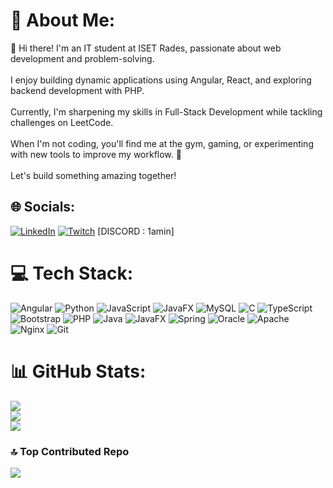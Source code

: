 # 💫 About Me:
👋 Hi there! I'm an IT student at ISET Rades, passionate about web development and problem-solving. <br><br>I enjoy building dynamic applications using Angular, React, and exploring backend development with PHP. <br><br>Currently, I'm sharpening my skills in Full-Stack Development while tackling challenges on LeetCode.<br><br>When I'm not coding, you'll find me at the gym, gaming, or experimenting with new tools to improve my workflow. 🚀<br><br>Let's build something amazing together!


## 🌐 Socials:
[![LinkedIn](https://img.shields.io/badge/LinkedIn-%230077B5.svg?logo=linkedin&logoColor=white)](https://linkedin.com/in/aminmedfai) [![Twitch](https://img.shields.io/badge/Twitch-%239146FF.svg?logo=Twitch&logoColor=white)](https://twitch.tv/AMIN_VAL) 
[DISCORD : 1amin]

# 💻 Tech Stack:
![Angular](https://img.shields.io/badge/angular-%23DD0031.svg?style=for-the-badge&logo=angular&logoColor=white) ![Python](https://img.shields.io/badge/python-3670A0?style=for-the-badge&logo=python&logoColor=ffdd54) ![JavaScript](https://img.shields.io/badge/javascript-%23323330.svg?style=for-the-badge&logo=javascript&logoColor=%23F7DF1E) ![JavaFX](https://img.shields.io/badge/javafx-%23FF0000.svg?style=for-the-badge&logo=javafx&logoColor=white) ![MySQL](https://img.shields.io/badge/mysql-4479A1.svg?style=for-the-badge&logo=mysql&logoColor=white) ![C](https://img.shields.io/badge/c-%2300599C.svg?style=for-the-badge&logo=c&logoColor=white) ![TypeScript](https://img.shields.io/badge/typescript-%23007ACC.svg?style=for-the-badge&logo=typescript&logoColor=white) ![Bootstrap](https://img.shields.io/badge/bootstrap-%238511FA.svg?style=for-the-badge&logo=bootstrap&logoColor=white) ![PHP](https://img.shields.io/badge/php-%23777BB4.svg?style=for-the-badge&logo=php&logoColor=white) ![Java](https://img.shields.io/badge/java-%23ED8B00.svg?style=for-the-badge&logo=openjdk&logoColor=white) ![JavaFX](https://img.shields.io/badge/javafx-%23FF0000.svg?style=for-the-badge&logo=javafx&logoColor=white) ![Spring](https://img.shields.io/badge/spring-%236DB33F.svg?style=for-the-badge&logo=spring&logoColor=white) ![Oracle](https://img.shields.io/badge/Oracle-F80000?style=for-the-badge&logo=oracle&logoColor=white) ![Apache](https://img.shields.io/badge/apache-%23D42029.svg?style=for-the-badge&logo=apache&logoColor=white) ![Nginx](https://img.shields.io/badge/nginx-%23009639.svg?style=for-the-badge&logo=nginx&logoColor=white) ![Git](https://img.shields.io/badge/git-%23F05033.svg?style=for-the-badge&logo=git&logoColor=white)
# 📊 GitHub Stats:
![](https://github-readme-stats.vercel.app/api?username=4MINEpy&theme=dark&hide_border=false&include_all_commits=true&count_private=true)<br/>
![](https://github-readme-streak-stats.herokuapp.com/?user=4MINEpy&theme=dark&hide_border=false)<br/>
![](https://github-readme-stats.vercel.app/api/top-langs/?username=4MINEpy&theme=dark&hide_border=false&include_all_commits=true&count_private=true&layout=compact)

### 🔝 Top Contributed Repo
![](https://github-contributor-stats.vercel.app/api?username=4MINEpy&limit=5&theme=dark&combine_all_yearly_contributions=true)

<!-- Proudly created with GPRM ( https://gprm.itsvg.in ) -->
